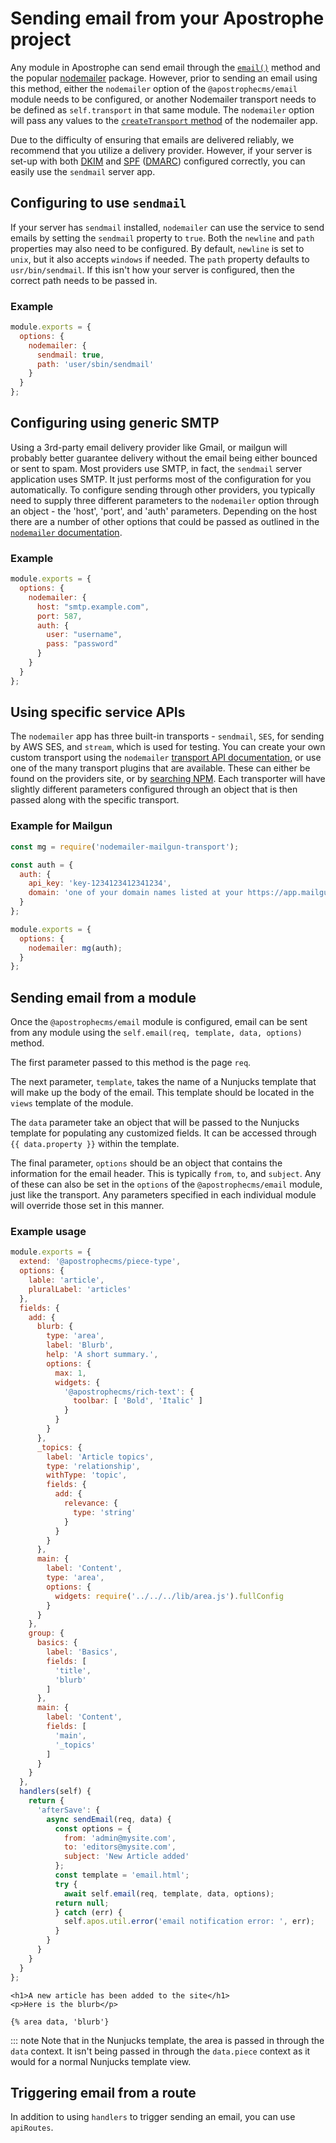 # Sending email from your Apostrophe project

Any module in Apostrophe can send email through the [`email()`](/reference/modules/module.html#featured-methods) method and the popular [nodemailer](https://nodemailer.com/) package. However, prior to sending an email using this method, either the `nodemailer` option of the `@apostrophecms/email` module needs to be configured, or another Nodemailer transport needs to be defined as `self.transport` in that same module. The `nodemailer` option will pass any values to the [`createTransport` method](https://nodemailer.com/about/) of the nodemailer app.

Due to the difficulty of ensuring that emails are delivered reliably, we recommend that you utilize a delivery provider. However, if your server is set-up with both [DKIM](https://www.dkim.org/) and [SPF](https://en.wikipedia.org/wiki/Sender_Policy_Framework) ([DMARC](https://en.wikipedia.org/wiki/DMARC)) configured correctly, you can easily use the `sendmail` server app.

## Configuring to use `sendmail`

If your server has `sendmail` installed, `nodemailer` can use the service to send emails by setting the `sendmail` property to `true`. Both the `newline` and `path` properties may also need to be configured. By default, `newline` is set to `unix`, but it also accepts `windows` if needed. The `path` property defaults to `usr/bin/sendmail`. If this isn't how your server is configured, then the correct path needs to be passed in.

### Example

<AposCodeBlock>

```js
module.exports = {
  options: {
    nodemailer: {
      sendmail: true,
      path: 'user/sbin/sendmail'
    }
  }
};

```
<template v-slot:caption>
/modules/@apostrophecms/email
</template>

## Configuring using generic SMTP

Using a 3rd-party email delivery provider like Gmail, or mailgun will probably better guarantee delivery without the email being either bounced or sent to spam. Most providers use SMTP, in fact, the `sendmail` server application uses SMTP. It just performs most of the configuration for you automatically. To configure sending through other providers, you typically need to supply three different parameters to the `nodemailer` option through an object - the 'host', 'port', and 'auth' parameters. Depending on the host there are a number of other options that could be passed as outlined in the [`nodemailer` documentation](https://nodemailer.com/smtp/).

### Example

<AposCodeBlock>

```js
module.exports = {
  options: {
    nodemailer: {
      host: "smtp.example.com",
      port: 587,
      auth: {
        user: "username",
        pass: "password"
      }
    }
  }
};

```
<template v-slot:caption>
/modules/@apostrophecms/email
</template>

## Using specific service APIs

The `nodemailer` app has three built-in transports - `sendmail`, `SES`, for sending by AWS SES, and `stream`, which is used for testing. You can create your own custom transport using the `nodemailer` [transport API documentation](https://nodemailer.com/plugins/create/#transports), or use one of the many transport plugins that are available. These can either be found on the providers site, or by [searching NPM](https://www.npmjs.com/search?q=nodemailer%20transport). Each transporter will have slightly different parameters configured through an object that is then passed along with the specific transport.

### Example for Mailgun

<AposCodeBlock>

```js
const mg = require('nodemailer-mailgun-transport');

const auth = {
  auth: {
    api_key: 'key-1234123412341234',
    domain: 'one of your domain names listed at your https://app.mailgun.com/app/sending/domains'
  }
};

module.exports = {
  options: {
    nodemailer: mg(auth);
  }
};

```
<template v-slot:caption>
/modules/@apostrophecms/email
</template>
</AposCodeBlock>

## Sending email from a module
Once the `@apostrophecms/email` module is configured, email can be sent from any module using the `self.email(req, template, data, options)` method.

The first parameter passed to this method is the page `req`.

The next parameter, `template`, takes the name of a Nunjucks template that will make up the body of the email. This template should be located in the `views` template of the module.

The `data` parameter take an object that will be passed to the Nunjucks template for populating any customized fields. It can be accessed through `{{ data.property }}` within the template.

The final parameter, `options` should be an object that contains the information for the email header. This is typically `from`, `to`, and `subject`. Any of these can also be set in the `options` of the `@apostrophecms/email` module, just like the transport. Any parameters specified in each individual module will override those set in this manner.

### Example usage

<AposCodeBlock>

```js
module.exports = {
  extend: '@apostrophecms/piece-type',
  options: {
    lable: 'article',
    pluralLabel: 'articles'
  },
  fields: {
    add: {
      blurb: {
        type: 'area',
        label: 'Blurb',
        help: 'A short summary.',
        options: {
          max: 1,
          widgets: {
            '@apostrophecms/rich-text': {
              toolbar: [ 'Bold', 'Italic' ]
            }
          }
        }
      },
      _topics: {
        label: 'Article topics',
        type: 'relationship',
        withType: 'topic',
        fields: {
          add: {
            relevance: {
              type: 'string'
            }
          }
        }
      },
      main: {
        label: 'Content',
        type: 'area',
        options: {
          widgets: require('../../../lib/area.js').fullConfig
        }
      }
    },
    group: {
      basics: {
        label: 'Basics',
        fields: [
          'title',
          'blurb'
        ]
      },
      main: {
        label: 'Content',
        fields: [
          'main',
          '_topics'
        ]
      }
    }
  },
  handlers(self) {
    return {
      'afterSave': {
        async sendEmail(req, data) {
          const options = {
            from: 'admin@mysite.com',
            to: 'editors@mysite.com',
            subject: 'New Article added'
          };
          const template = 'email.html';
          try {
            await self.email(req, template, data, options);
          return null;
          } catch (err) {
            self.apos.util.error('email notification error: ', err);
          }
        }
      }
    }
  }
};

```

<template v-slot:caption>
/modules/article
</template>

</AposCodeBlock>

<AposCodeBlock>

```django
<h1>A new article has been added to the site</h1>
<p>Here is the blurb</p>

{% area data, 'blurb'}
```

<template v-slot:caption>
/modules/article/views/email.html
</template>
</AposCodeBlock>

::: note
Note that in the Nunjucks template, the area is passed in through the `data` context. It isn't being passed in through the `data.piece` context as it would for a normal Nunjucks template view.

## Triggering email from a route

In addition to using `handlers` to trigger sending an email, you can use `apiRoutes`.



